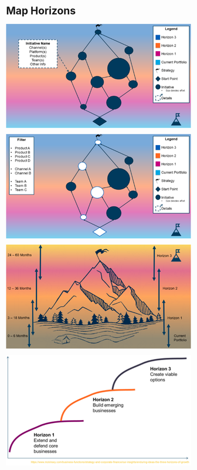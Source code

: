 # Map Horizons

![](../.gitbook/assets/horizons1.png)

![](../.gitbook/assets/horizons2.png)

![](../.gitbook/assets/horizons3.png)

![](../.gitbook/assets/horizons4.png)



